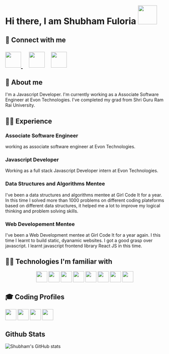 
<h1>Hi there, I am Shubham Fuloria <img width = "60px" height="60px" src = "https://c.tenor.com/nebZyl8oN7IAAAAi/wave-hello.gif"></h1> 
<h2 >📱 Connect with me <br> </br>
  <a href = "https://www.linkedin.com/in/shubhamfuloria/" target = "_blank"><img width = "50px" src = "https://cdn-icons-png.flaticon.com/512/174/174857.png">       </a>&nbsp; &nbsp;
  <a href = "mailto:sfuloria10200@gmail.com" target = "_blank"><img width = "50px" src = "https://cdn-icons-png.flaticon.com/512/5968/5968534.png"></a>&nbsp;     &nbsp;
  <a href = "https://www.github.com/shubhamfuloria/" target = "_blank"><img width = "50px" src = "https://cdn-icons-png.flaticon.com/512/2111/2111432.png"></a>
</h2>

<h2>🧑  About me </h2>
<div width = "40%">
<!-- <img align="right" width = "300px" src = "https://c.tenor.com/flflC6GFzO8AAAAd/sultan-alrefaei-programmer.gif"/> -->
</div>

<p>I'm a Javascript Developer. I'm currently working as a Associate Software Engineer at Evon Technologies. I've completed my grad from Shri Guru Ram Rai University.</p>

<h2>💁‍♂️ Experience</h2>

<h3>Associate Software Engineer</h3>
<p>working as associate software engineer at Evon Technologies.</p>


<h3>Javascript Developer</h3>
<p>Working as a full stack Javascript Developer intern at Evon Technologies.</p>

<h3>Data Structures and Algorithms Mentee</h3>
<p>I've been a data structures and algorithms mentee at Girl Code It for a year. In this time I solved more than 1000 problems on different coding plateforms based on different data structures, it helped me a lot to improve my logical thinking and problem solving skills.</p>

<h3>Web Developement Mentee </h3>
<p> I've been a Web Development mentee at Girl Code It for a year again. I this time I learnt to build static, dyanamic websites. I got a good grasp over javascript. I learnt javascript frontend library React JS in this time.</p>

<h2>👨‍💻 Technologies I'm familiar with</h2>
<div align = "center" >
<img height = "35px"src = "https://img.shields.io/badge/JavaScript-323330?style=for-the-badge&logo=javascript&logoColor=F7DF1E"/>
<img height = "35px" src = "https://img.shields.io/badge/C%2B%2B-00599C?style=for-the-badge&logo=c%2B%2B&logoColor=white"/>
 <img height = "35px" src = "https://img.shields.io/badge/Java-ED8B00?style=for-the-badge&logo=java&logoColor=white"/>
<img height = "35px" src = "https://img.shields.io/badge/Python-FFD43B?style=for-the-badge&logo=python&logoColor=darkgreen"/>
 <img height = "35px" src = "https://img.shields.io/badge/CSS3-1572B6?style=for-the-badge&logo=css3&logoColor=white"/>
 <img height = "35px" src = "https://img.shields.io/badge/HTML5-E34F26?style=for-the-badge&logo=html5&logoColor=white"/>
 <img height = "35px" src = "https://img.shields.io/badge/React-20232A?style=for-the-badge&logo=react&logoColor=61DAFB"/>
 <img height = "35px" src = "https://img.shields.io/badge/GitHub-100000?style=for-the-badge&logo=github&logoColor=white"/>
</div>

<h2>🎓 Coding Profiles</h2>
<a href = "https://www.leetcode.com/shubhamfuloria/" ><img height = "35px" src = "https://img.shields.io/badge/-LeetCode-FFA116?style=for-the-badge&logo=LeetCode&logoColor=black"/></a>
<a href = "https://www.codechef.com/profile/shubhamfuloria" ><img height = "35px" src = "https://img.shields.io/badge/-CodeChef-5B4638?style=for-the-badge&logo=CodeChef&logoColor=white"/></a>
<a href = "https://www.hackerrank.com/shubhamfuloria"><img height = "35px" src = "https://img.shields.io/badge/-Hackerrank-2EC866?style=for-the-badge&logo=HackerRank&logoColor=white"/></a>
<a href = "https://www.hackerearth.com/@shubhamfuloria"><img height = "35px" src = "https://img.shields.io/badge/HackerEarth-%232C3454.svg?&style=for-the-badge&logo=HackerEarth&logoColor=Blue"/></a>


<h2>Github Stats </h2>

![Shubham's GitHub stats](https://github-readme-stats.vercel.app/api?username=shubhamfuloria&show_icons=true&theme=radical)


<!--
**shubhamfuloria/shubhamfuloria** is a ✨ _special_ ✨ repository because its `README.md` (this file) appears on your GitHub profile.

Here are some ideas to get you started:

- 🔭 I’m currently working on ...
- 🌱 I’m currently learning ...
- 👯 I’m looking to collaborate on ...
- 🤔 I’m looking for help with ...
- 💬 Ask me about ...
- 📫 How to reach me: ...
- 😄 Pronouns: ...
- ⚡ Fun fact: ...
-->

